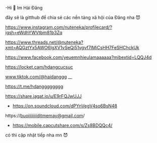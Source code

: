 -Hi 👋 Im Hải Đăng 

đây sẽ là gitthub để chia sẻ các nền tảng xã hội của Đăng nha 😈

https://www.instagram.com/nuteneka/profilecard/?igsh=eWdhYWVtbm81b3Zq

https://www.threads.net/@nuteneka?xmt=AQGztYx5AWO6IgXV1vSeQi51vgvf7IMiCsHH7FeSHChckUk

https://www.facebook.com/yeuemnhieulamaaaaaa?mibextid=LQQJ4d

https://locket.cam/hdangcucsuc

www.tiktok.com/@haidanggg __

https://t.me/hdangggggggg

https://share.jagat.io/u/E9rFQJwUJJ
- https://on.soundcloud.com/dPYnVegV4so6BsN48

https://buoiiiiiiiiditmemay@gmail.com/
- https://mobile.capcutshare.com/s/Zs8BDQQc4/

có thì cập nhật tiếp nha mn 😈
